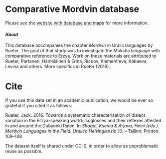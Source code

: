 # Comparative Mordvin database


Please see the [website with database and maps](https://rueter.github.io/Mordvin-Varieties/database.html) for more information.

#### About

This database accompanies the chapter *Mordvin* in Uralic languages by Rueter. The goal of that study was to investigate the Moksha language with comparative reference to Erzya. Work on these materials are attributed to Rueter, Partanen, Hämäläinen & Erina, Riabov, Klement'eva, Kabaeva, Levina and others. More specifics in Rueter (2016).

# Cite



If you use this data set in an academic publication, we would be ever so grateful if you cited it as follows:

Rueter, Jack. 2016. Towards a systematic characterization of dialect variation in the Erzya-speaking world: Isoglosses and their reflexes attested in and around the Dubyonki Raion. In _Shagal, Ksenia & Arjava, Heini (eds.). Mordvin Languages in the Field. Uralica Helsingiensia 10._ – Tallinn: Printon. 109–148


The dataset itself is shared under CC-0, in order to allow as unproblematic reuse as possible.
